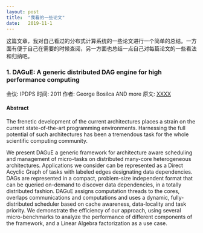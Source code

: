 ```yaml
---
layout: post
title:  "我看的一些论文"
date:   2019-11-1
---
```


<p class="intro"><span class="dropcap">这</span>篇文章，我对自己看过的分布式计算系统的一些论文进行一个简单的总结。一方面有便于自己在需要的时候查阅，另一方面也总结一点自己对每篇论文的一些看法和归纳吧。</p>

### 1. DAGuE: A generic distributed DAG engine for high performance computing
会议: IPDPS 
时间: 2011 
作者: George Bosilca AND more 
原文: [XXXX](https://jovany.wang) 

#### Abstract
The frenetic development of the current architectures places a strain on the current state-of-the-art programming environments. Harnessing the full potential of such architectures has been a tremendous task for the whole scientific computing community.

We present DAGuE a generic framework for architecture aware scheduling and management of micro-tasks on distributed many-core heterogeneous architectures. Applications we consider can be represented as a Direct Acyclic Graph of tasks with labeled edges designating data dependencies. DAGs are represented in a compact, problem-size independent format that can be queried on-demand to discover data dependencies, in a totally distributed fashion. DAGuE assigns computation threads to the cores, overlaps communications and computations and uses a dynamic, fully-distributed scheduler based on cache awareness, data-locality and task priority. We demonstrate the efficiency of our approach, using several micro-benchmarks to analyze the performance of different components of the framework, and a Linear Algebra factorization as a use case.
